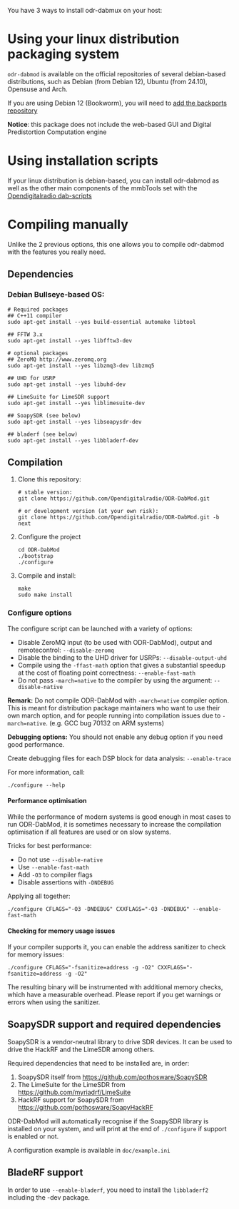 You have 3 ways to install odr-dabmux on your host:

# Using your linux distribution packaging system
`odr-dabmod` is available on the official repositories of several debian-based distributions, such as Debian 
(from Debian 12), Ubuntu (from 24.10), Opensuse and Arch.

If you are using Debian 12 (Bookworm), you will need to 
[add the backports repository](https://backports.debian.org/Instructions/)

**Notice**: this package does not include the web-based GUI and Digital Predistortion Computation engine

# Using installation scripts
If your linux distribution is debian-based, you can install odr-dabmod
as well as the other main components of the mmbTools set with the 
[Opendigitalradio dab-scripts](https://github.com/opendigitalradio/dab-scripts.git)

# Compiling manually
Unlike the 2 previous options, this one allows you to compile odr-dabmod with the features you really need.

## Dependencies
### Debian Bullseye-based OS:
```
# Required packages
## C++11 compiler
sudo apt-get install --yes build-essential automake libtool

## FFTW 3.x
sudo apt-get install --yes libfftw3-dev

# optional packages
## ZeroMQ http://www.zeromq.org
sudo apt-get install --yes libzmq3-dev libzmq5

## UHD for USRP
sudo apt-get install --yes libuhd-dev

## LimeSuite for LimeSDR support
sudo apt-get install --yes liblimesuite-dev

## SoapySDR (see below)
sudo apt-get install --yes libsoapysdr-dev

## bladerf (see below)
sudo apt-get install --yes libbladerf-dev
```

## Compilation
1. Clone this repository:
   ```
   # stable version:
   git clone https://github.com/Opendigitalradio/ODR-DabMod.git

   # or development version (at your own risk):
   git clone https://github.com/Opendigitalradio/ODR-DabMod.git -b next
   ```
1. Configure the project
   ```
   cd ODR-DabMod
   ./bootstrap
   ./configure
   ```
1. Compile and install:
   ```
   make
   sudo make install
   ```

### Configure options
The configure script can be launched with a variety of options:
- Disable ZeroMQ input (to be used with ODR-DabMod), output and remotecontrol: `--disable-zeromq`
- Disable the binding to the UHD driver for USRPs: `--disable-output-uhd`
- Compile using the `-ffast-math` option that gives a substantial speedup at the cost of floating point correctness:  `--enable-fast-math`
- Do not pass `-march=native` to the compiler by using the argument: `--disable-native`

**Remark:** Do not compile ODR-DabMod with `-march=native` compiler option. This is meant for distribution package maintainers who want to use their own march option, and for people running into compilation issues due to `-march=native`. (e.g. GCC bug 70132 on ARM systems)

**Debugging options:** You should not enable any debug option if you need good performance.

Create debugging files for each DSP block for data analysis: `--enable-trace`

For more information, call:
```
./configure --help
```

#### Performance optimisation
While the performance of modern systems is good enough in most cases to
run ODR-DabMod, it is sometimes necessary to increase the compilation
optimisation if all features are used or on slow systems.

Tricks for best performance:

* Do not use `--disable-native`
* Use `--enable-fast-math`
* Add `-O3` to compiler flags
* Disable assertions with `-DNDEBUG`

Applying all together:
```
./configure CFLAGS="-O3 -DNDEBUG" CXXFLAGS="-O3 -DNDEBUG" --enable-fast-math
```

#### Checking for memory usage issues
If your compiler supports it, you can enable the address sanitizer to check for memory
issues:
```
./configure CFLAGS="-fsanitize=address -g -O2" CXXFLAGS="-fsanitize=address -g -O2"
```

The resulting binary will be instrumented with additional memory checks, which have a
measurable overhead. Please report if you get warnings or errors when using the sanitizer.

## SoapySDR support and required dependencies
SoapySDR is a vendor-neutral library to drive SDR devices. It can be used to
drive the HackRF and the LimeSDR among others.

Required dependencies that need to be installed are, in order:
1. SoapySDR itself from https://github.com/pothosware/SoapySDR
1. The LimeSuite for the LimeSDR from https://github.com/myriadrf/LimeSuite
1. HackRF support for SoapySDR from https://github.com/pothosware/SoapyHackRF

ODR-DabMod will automatically recognise if the SoapySDR library is installed on
your system, and will print at the end of `./configure` if support is enabled or
not.

A configuration example is available in `doc/example.ini`

## BladeRF support
In order to use `--enable-bladerf`, you need to install the `libbladerf2` including the -dev package.
